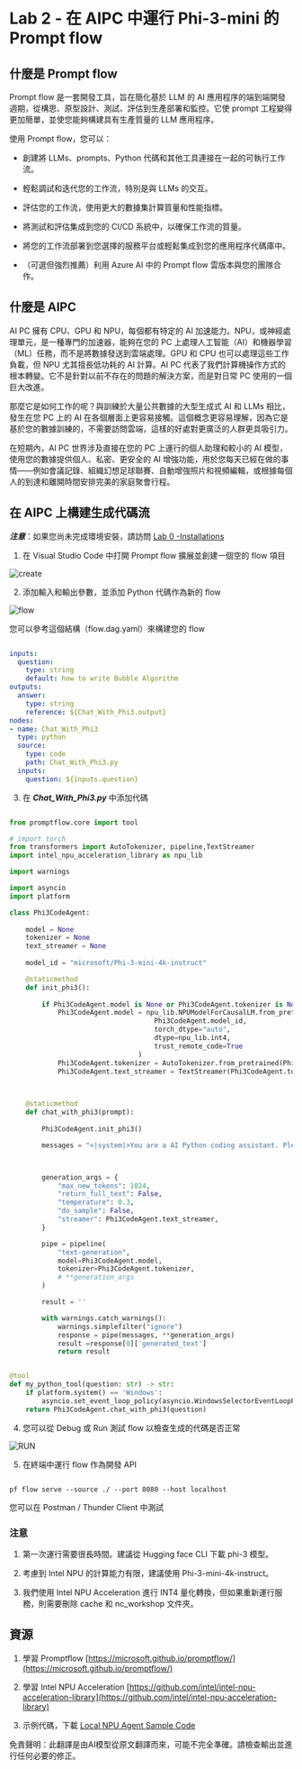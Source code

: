 # **Lab 2 - 在 AIPC 中運行 Phi-3-mini 的 Prompt flow**

## **什麼是 Prompt flow**

Prompt flow 是一套開發工具，旨在簡化基於 LLM 的 AI 應用程序的端到端開發週期，從構思、原型設計、測試、評估到生產部署和監控。它使 prompt 工程變得更加簡單，並使您能夠構建具有生產質量的 LLM 應用程序。

使用 Prompt flow，您可以：

- 創建將 LLMs、prompts、Python 代碼和其他工具連接在一起的可執行工作流。

- 輕鬆調試和迭代您的工作流，特別是與 LLMs 的交互。

- 評估您的工作流，使用更大的數據集計算質量和性能指標。

- 將測試和評估集成到您的 CI/CD 系統中，以確保工作流的質量。

- 將您的工作流部署到您選擇的服務平台或輕鬆集成到您的應用程序代碼庫中。

- （可選但強烈推薦）利用 Azure AI 中的 Prompt flow 雲版本與您的團隊合作。

## **什麼是 AIPC**

AI PC 擁有 CPU、GPU 和 NPU，每個都有特定的 AI 加速能力。NPU，或神經處理單元，是一種專門的加速器，能夠在您的 PC 上處理人工智能（AI）和機器學習（ML）任務，而不是將數據發送到雲端處理。GPU 和 CPU 也可以處理這些工作負載，但 NPU 尤其擅長低功耗的 AI 計算。AI PC 代表了我們計算機操作方式的根本轉變。它不是針對以前不存在的問題的解決方案，而是對日常 PC 使用的一個巨大改進。

那麼它是如何工作的呢？與訓練於大量公共數據的大型生成式 AI 和 LLMs 相比，發生在您 PC 上的 AI 在各個層面上更容易接觸。這個概念更容易理解，因為它是基於您的數據訓練的，不需要訪問雲端，這樣的好處對更廣泛的人群更具吸引力。

在短期內，AI PC 世界涉及直接在您的 PC 上運行的個人助理和較小的 AI 模型，使用您的數據提供個人、私密、更安全的 AI 增強功能，用於您每天已經在做的事情——例如會議記錄、組織幻想足球聯賽、自動增強照片和視頻編輯，或根據每個人的到達和離開時間安排完美的家庭聚會行程。

## **在 AIPC 上構建生成代碼流**

***注意***：如果您尚未完成環境安裝，請訪問 [Lab 0 -Installations](./01.Installations.md)

1. 在 Visual Studio Code 中打開 Prompt flow 擴展並創建一個空的 flow 項目

![create](../../../../../../../translated_images/pf_create.626fd367cf0ac7981e0731fdfc70fa46df0826f9eaf57c22f07908817ede14d3.tw.png)

2. 添加輸入和輸出參數，並添加 Python 代碼作為新的 flow

![flow](../../../../../../../translated_images/pf_flow.f2d64298a737b204ec7b33604538c97d4fffe9e07e74bad1c162e88e026d3dfa.tw.png)

您可以參考這個結構（flow.dag.yaml）來構建您的 flow

```yaml

inputs:
  question:
    type: string
    default: how to write Bubble Algorithm
outputs:
  answer:
    type: string
    reference: ${Chat_With_Phi3.output}
nodes:
- name: Chat_With_Phi3
  type: python
  source:
    type: code
    path: Chat_With_Phi3.py
  inputs:
    question: ${inputs.question}


```

3. 在 ***Chat_With_Phi3.py*** 中添加代碼

```python

from promptflow.core import tool

# import torch
from transformers import AutoTokenizer, pipeline,TextStreamer
import intel_npu_acceleration_library as npu_lib

import warnings

import asyncio
import platform

class Phi3CodeAgent:
    
    model = None
    tokenizer = None
    text_streamer = None
    
    model_id = "microsoft/Phi-3-mini-4k-instruct"

    @staticmethod
    def init_phi3():
        
        if Phi3CodeAgent.model is None or Phi3CodeAgent.tokenizer is None or Phi3CodeAgent.text_streamer is None:
            Phi3CodeAgent.model = npu_lib.NPUModelForCausalLM.from_pretrained(
                                    Phi3CodeAgent.model_id,
                                    torch_dtype="auto",
                                    dtype=npu_lib.int4,
                                    trust_remote_code=True
                                )
            Phi3CodeAgent.tokenizer = AutoTokenizer.from_pretrained(Phi3CodeAgent.model_id)
            Phi3CodeAgent.text_streamer = TextStreamer(Phi3CodeAgent.tokenizer, skip_prompt=True)

    

    @staticmethod
    def chat_with_phi3(prompt):
        
        Phi3CodeAgent.init_phi3()

        messages = "<|system|>You are a AI Python coding assistant. Please help me to generate code in Python.The answer only genertated Python code, but any comments and instructions do not need to be generated<|end|><|user|>" + prompt +"<|end|><|assistant|>"



        generation_args = {
            "max_new_tokens": 1024,
            "return_full_text": False,
            "temperature": 0.3,
            "do_sample": False,
            "streamer": Phi3CodeAgent.text_streamer,
        }

        pipe = pipeline(
            "text-generation",
            model=Phi3CodeAgent.model,
            tokenizer=Phi3CodeAgent.tokenizer,
            # **generation_args
        )

        result = ''

        with warnings.catch_warnings():
            warnings.simplefilter("ignore")
            response = pipe(messages, **generation_args)
            result =response[0]['generated_text']
            return result


@tool
def my_python_tool(question: str) -> str:
    if platform.system() == 'Windows':
        asyncio.set_event_loop_policy(asyncio.WindowsSelectorEventLoopPolicy())
    return Phi3CodeAgent.chat_with_phi3(question)


```

4. 您可以從 Debug 或 Run 測試 flow 以檢查生成的代碼是否正常

![RUN](../../../../../../../translated_images/pf_run.57c3f9e7e7052ff85850b8f06648c7d5b4d2ac9f4796381fd8d29b1a41e1f705.tw.png)

5. 在終端中運行 flow 作為開發 API

```

pf flow serve --source ./ --port 8080 --host localhost   

```

您可以在 Postman / Thunder Client 中測試

### **注意**

1. 第一次運行需要很長時間。建議從 Hugging face CLI 下載 phi-3 模型。

2. 考慮到 Intel NPU 的計算能力有限，建議使用 Phi-3-mini-4k-instruct。

3. 我們使用 Intel NPU Acceleration 進行 INT4 量化轉換，但如果重新運行服務，則需要刪除 cache 和 nc_workshop 文件夾。

## **資源**

1. 學習 Promptflow [https://microsoft.github.io/promptflow/](https://microsoft.github.io/promptflow/)

2. 學習 Intel NPU Acceleration [https://github.com/intel/intel-npu-acceleration-library](https://github.com/intel/intel-npu-acceleration-library)

3. 示例代碼，下載 [Local NPU Agent Sample Code](../../../../../../../code/07.Lab/01/AIPC/local-npu-agent)

免責聲明：此翻譯是由AI模型從原文翻譯而來，可能不完全準確。請檢查輸出並進行任何必要的修正。